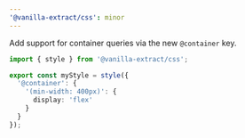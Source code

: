```yaml
---
'@vanilla-extract/css': minor
---
```


Add support for container queries via the new `@container` key.

```ts
import { style } from '@vanilla-extract/css';

export const myStyle = style({
  '@container': {
    '(min-width: 400px)': {
      display: 'flex'
    }
  }
});
```
